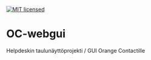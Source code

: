 [![MIT licensed](https://img.shields.io/badge/license-MIT-blue.svg)](./LICENSE)

# OC-webgui
Helpdeskin taulunäyttöprojekti / GUI Orange Contactille
